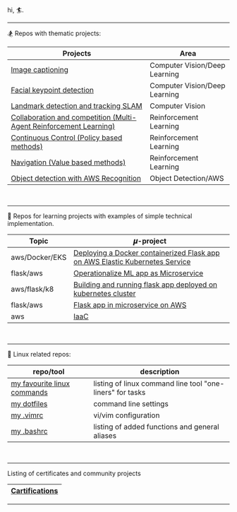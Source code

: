 hi, 🏄.


---
🏂 Repos with thematic projects: 

| Projects                                                                                                                                 | Area                          |
|------------------------------------------------------------------------------------------------------------------------------------------|-------------------------------|
| [Image captioning](https://github.com/bkocis/CVND_Pr_2_Image_captioning)                                                                 | Computer Vision/Deep Learning |
| [Facial keypoint detection](https://github.com/bkocis/CVND_Pr_1_Facial_Keypoint_Detection)                                               | Computer Vision/Deep Learning |
| [Landmark detection and tracking SLAM](https://github.com/bkocis/CVND_Pr_3_Landmark_detection_and_tracking_SLAM)                         | Computer Vision               |
| [Collaboration and competition (Multi-Agent Reinforcement Learning)](https://github.com/bkocis/DRLND_Pr_3_Collaboration_and_Competition) | Reinforcement Learning        |
| [Continuous Control (Policy based methods)](https://github.com/bkocis/DRLND_Pr_2_Continuous_Control)                                     | Reinforcement Learning        |
| [Navigation (Value based methods)](https://github.com/bkocis/DRLND_Pr_1_Navigation)                                                      | Reinforcement Learning        |
| [Object detection with AWS Recognition](https://github.com/bkocis/bertelsmann-dsml-group-projects)                                       | Object Detection/AWS          |

<br>

---
🎠 Repos for learning projects with examples of simple technical implementation.

| Topic          | 𝝁-project                                                                                                                            |
|----------------|--------------------------------------------------------------------------------------------------------------------------------------|
| aws/Docker/EKS | [Deploying a Docker containerized Flask app on AWS Elastic Kubernetes Service](https://github.com/bkocis/CloudDevOps-ND-Capstone)    |
| flask/aws      | [Operationalize ML app as Microservice](https://github.com/bkocis/CloudDevOps-ND-Operationalize-ML-Microservice)                     |
| aws/flask/k8   | [Building and running flask app deployed on kubernetes cluster](https://github.com/bkocis/cloud-miniproject-01/tree/test-kubernetes) |
| flask/aws      | [Flask app in microservice on AWS](https://github.com/bkocis/CloudDevOps-ND-Microservices-AWS)                                       |
| aws            | [IaaC](https://github.com/bkocis/CloudDevOps-ND-Infrastructure-as-code)                                                              |

<br>

---
🐧 Linux related repos:

| repo/tool                                                        | description                                               |
|------------------------------------------------------------------|-----------------------------------------------------------|
| [my favourite linux commands](https://github.com/bkocis/one-liners)               | listing of linux command line tool "one-liners" for tasks |
| [my dotfiles](https://github.com/bkocis/dotfiles)               | command line settings                                     |
| [my .vimrc](https://github.com/bkocis/dotfiles/blob/master/vimrc)   | vi/vim configuration                                      |
| [my .bashrc](https://github.com/bkocis/dotfiles/blob/master/bashrc) | listing of added functions and general aliases            |

<br>

-------

Listing of certificates and community projects 

| [Cartifications](https://github.com/bkocis/certificates) |
|----------------------------------------------------------|

____

